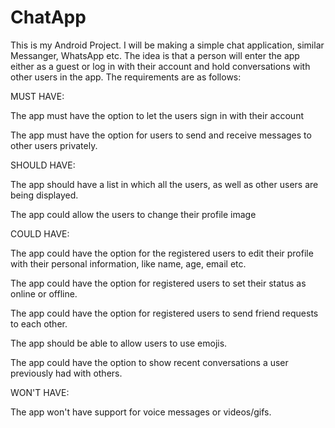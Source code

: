 # ChatApp
This is my Android Project. I will be making a simple chat application, similar Messanger, WhatsApp etc. The idea is that a person will enter the app either as a guest or log in with their account and hold conversations with other users in the app. The requirements are as follows:

MUST HAVE:

The app must have the option to let the users sign in with their account

The app must have the option for users to send and receive messages to other users privately.

SHOULD HAVE:

The app should have a list in which all the users, as well as other users are being displayed. 

The app could allow the users to change their profile image

COULD HAVE:

The app could have the option for the registered users to edit their profile with their personal information, like name, age, email etc. 

The app could have the option for registered users to set their status as online or offline. 

The app could have the option for registered users to send friend requests to each other.

The app should be able to allow users to use emojis.

The app could have the option to show recent conversations a user previously had with others.

WON'T HAVE:  

The app won't have support for voice messages or videos/gifs.
